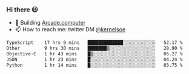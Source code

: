 ### Hi there 😃

- 🔨 Building [Arcade.computer](https://arcade.computer)
- 📫 How to reach me: twitter DM [@kernelsoe](https://twitter.com/kernelsoe)

<!--START_SECTION:waka-->

```txt
TypeScript    17 hrs 9 mins   █████████████░░░░░░░░░░░░   52.17 %
Other         9 hrs 30 mins   ███████▒░░░░░░░░░░░░░░░░░   28.90 %
Objective-C   1 hr 43 mins    █▒░░░░░░░░░░░░░░░░░░░░░░░   05.27 %
JSON          1 hr 23 mins    █░░░░░░░░░░░░░░░░░░░░░░░░   04.24 %
Python        1 hr 14 mins    █░░░░░░░░░░░░░░░░░░░░░░░░   03.75 %
```

<!--END_SECTION:waka-->
